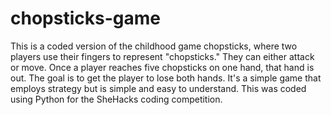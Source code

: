 # chopsticks-game

This is a coded version of the childhood game chopsticks, where two players use their fingers to represent "chopsticks." They can either attack or move. Once a player reaches five chopsticks on one hand, that hand is out. The goal is to get the player to lose both hands. It's a simple game that employs strategy but is simple and easy to understand. This was coded using Python for the SheHacks coding competition.
